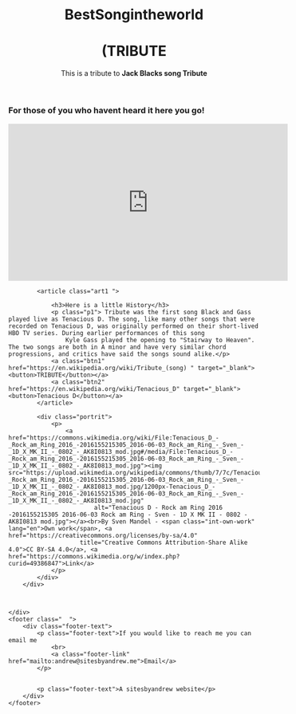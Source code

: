 
<html lang="en">

<head>
    <meta charset="UTF-8">
    <meta name="viewport" content="width=device-width, initial-scale=1.0">
    <meta http-equiv="X-UA-Compatible" content="ie=edge">
    <title>Fcctributepage</title>
    <link rel="stylesheet" href="tribute.css">


</head>

<body class="background">
    <div class="content">
        <div class="">
            <header class="header">
                <h1>BestSongintheworld</h1>
                <h1>(TRIBUTE</h1>
                <p>This is a tribute to <strong>Jack Blacks song Tribute</strong></p>
            </header>
            <h3 class="">
                <strong>For those of you who havent heard it here you go!</strong>
            </h3>
            <iframe width="560" height="315" src="https://www.youtube.com/embed/BH35ahbWO_E?rel=0" frameborder="0" allowfullscreen></iframe>

            <article class="art1 ">

                <h3>Here is a little History</h3>
                <p class="p1"> Tribute was the first song Black and Gass played live as Tenacious D. The song, like many other songs that were recorded on Tenacious D, was originally performed on their short-lived HBO TV series. During earlier performances of this song
                    Kyle Gass played the opening to "Stairway to Heaven". The two songs are both in A minor and have very similar chord progressions, and critics have said the songs sound alike.</p>
                <a class="btn1" href="https://en.wikipedia.org/wiki/Tribute_(song) " target="_blank"><button>TRIBUTE</button></a>
                <a class="btn2" href="https://en.wikipedia.org/wiki/Tenacious_D" target="_blank"><button>Tenacious D</button></a>
            </article>

            <div class="portrit">
                <p>
                    <a href="https://commons.wikimedia.org/wiki/File:Tenacious_D_-_Rock_am_Ring_2016_-2016155215305_2016-06-03_Rock_am_Ring_-_Sven_-_1D_X_MK_II_-_0802_-_AK8I0813_mod.jpg#/media/File:Tenacious_D_-_Rock_am_Ring_2016_-2016155215305_2016-06-03_Rock_am_Ring_-_Sven_-_1D_X_MK_II_-_0802_-_AK8I0813_mod.jpg"><img src="https://upload.wikimedia.org/wikipedia/commons/thumb/7/7c/Tenacious_D_-_Rock_am_Ring_2016_-2016155215305_2016-06-03_Rock_am_Ring_-_Sven_-_1D_X_MK_II_-_0802_-_AK8I0813_mod.jpg/1200px-Tenacious_D_-_Rock_am_Ring_2016_-2016155215305_2016-06-03_Rock_am_Ring_-_Sven_-_1D_X_MK_II_-_0802_-_AK8I0813_mod.jpg"
                            alt="Tenacious D - Rock am Ring 2016 -2016155215305 2016-06-03 Rock am Ring - Sven - 1D X MK II - 0802 - AK8I0813 mod.jpg"></a><br>By Sven Mandel - <span class="int-own-work" lang="en">Own work</span>, <a href="https://creativecommons.org/licenses/by-sa/4.0"
                        title="Creative Commons Attribution-Share Alike 4.0">CC BY-SA 4.0</a>, <a href="https://commons.wikimedia.org/w/index.php?curid=49386847">Link</a>
                </p>
            </div>
        </div>



    </div>
    <footer class="  ">
        <div class="footer-text">
            <p class="footer-text">If you would like to reach me you can email me
                <br>
                <a class="footer-link" href="mailto:andrew@sitesbyandrew.me">Email</a>
            </p>


            <p class="footer-text">A sitesbyandrew website</p>
        </div>
    </footer>


</body>

</html>
